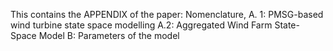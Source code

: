 This contains the APPENDIX of the paper:
Nomenclature,
A. 1: PMSG-based wind turbine state space modelling
A.2: Aggregated Wind Farm State-Space Model
B: Parameters of the model
